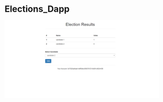 # Elections_Dapp
<img src="https://github.com/IamAshrafSyed/Elections_Dapp/blob/main/Elections-Dapp/Screenshot.png"/>
